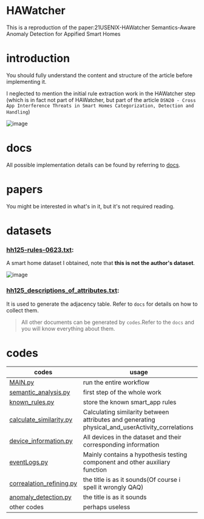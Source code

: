 # HAWatcher

This is a reproduction of the paper:21USENIX-HAWatcher Semantics-Aware Anomaly Detection for Appified Smart Homes

# introduction

You should fully understand the content and structure of the article before implementing it.

I neglected to mention the initial rule extraction work in the HAWatcher step (which is in fact not part of HAWatcher, but part of the article `DSN20 - Cross App Interference Threats in Smart Homes Categorization, Detection and Handling`)

![image](https://github.com/BaoziDefense/Reproduction-of-HAWatcher/assets/121147777/ef393ff2-cbd5-4bc2-92be-08304186ee42)


# docs

All possible implementation details can be found by referring to  [docs](https://github.com/BaoziDefense/Reproduction-of-HAWatcher/tree/master/docs).

# papers

You might be interested in what's in it, but it's not required reading.

# datasets

### [hh125-rules-0623.txt](https://github.com/BaoziDefense/Reproduction-of-HAWatcher/blob/master/datasets/hh125-rules-0623.txt):

A smart home dataset I obtained, note that **this is not the author's dataset**.

![image](https://github.com/BaoziDefense/Reproduction-of-HAWatcher/assets/121147777/9ece7de7-5b0a-418c-b35f-07513c754e49)



### [hh125_descriptions_of_attributes.txt](https://github.com/BaoziDefense/Reproduction-of-HAWatcher/blob/master/datasets/hh125_descriptions_of_attributes.txt):

It is used to generate the adjacency table. Refer to `docs` for details on how to collect them.

> All other documents can be generated by `codes`.Refer to the `docs` and you will know everything about them.

# codes

| codes                                                        | usage                                                        |
| ------------------------------------------------------------ | ------------------------------------------------------------ |
| [MAIN.py](https://github.com/BaoziDefense/Reproduction-of-HAWatcher/blob/master/codes/MAIN.py) | run the entire workflow                                      |
| [semantic_analysis.py](https://github.com/BaoziDefense/Reproduction-of-HAWatcher/blob/master/codes/semantic_analysis.py) | first step of the whole work                                 |
| [known_rules.py](https://github.com/BaoziDefense/Reproduction-of-HAWatcher/blob/master/codes/known_rules.py) | store the known smart_app rules                              |
| [calculate_similarity.py](https://github.com/BaoziDefense/Reproduction-of-HAWatcher/blob/master/codes/calculate_similarity.py) | Calculating similarity between attributes and generating physical_and_userActivity_correlations |
| [device_information.py](https://github.com/BaoziDefense/Reproduction-of-HAWatcher/blob/master/codes/device_information.py) | All devices in the dataset and their corresponding information |
| [eventLogs.py](https://github.com/BaoziDefense/Reproduction-of-HAWatcher/blob/master/codes/eventLogs.py) | Mainly contains a hypothesis testing component and other auxiliary function |
| [correalation_refining.py](https://github.com/BaoziDefense/Reproduction-of-HAWatcher/blob/master/codes/correalation_refining.py) | the title is as it sounds(Of course i spell it wrongly QAQ)  |
| [anomaly_detection.py](https://github.com/BaoziDefense/Reproduction-of-HAWatcher/blob/master/codes/anomaly_detection.py) | the title is as it sounds                                    |
| other codes                                                  | perhaps useless                                              |


